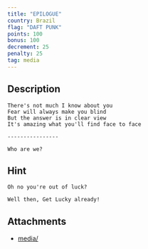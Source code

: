 ```yaml
---
title: "EPILOGUE"
country: Brazil
flag: "DAFT PUNK"
points: 100
bonus: 100
decrement: 25
penalty: 25
tag: media
---
```


## Description

```
There's not much I know about you
Fear will always make you blind
But the answer is in clear view
It's amazing what you'll find face to face

----------------

Who are we?
```

## Hint

```
Oh no you're out of luck?

Well then, Get Lucky already!
```

## Attachments

- [media/](media/)
